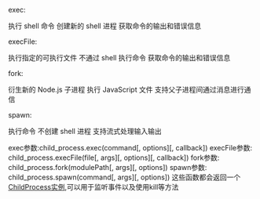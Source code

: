 exec:

执行 shell 命令
创建新的 shell 进程
获取命令的输出和错误信息

execFile:

执行指定的可执行文件
不通过 shell 执行命令
获取命令的输出和错误信息

fork:

衍生新的 Node.js 子进程
执行 JavaScript 文件
支持父子进程间通过消息进行通信

spawn:

执行命令
不创建 shell 进程
支持流式处理输入输出

exec参数:child_process.exec(command[, options][, callback])
execFile参数: child_process.execFile(file[, args][, options][, callback])
fork参数: child_process.fork(modulePath[, args][, options])
spawn参数: child_process.spawn(command[, args][, options])
这些函数都会返回一个[ChildProcess实例](https://nodejs.org/dist/latest-v18.x/docs/api/child_process.html#class-childprocess),可以用于监听事件以及使用kill等方法